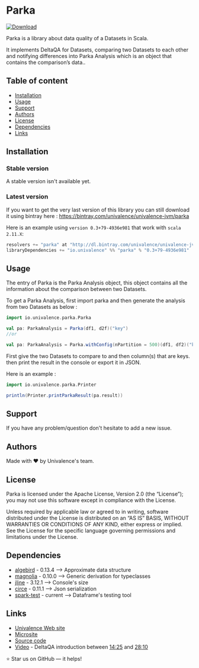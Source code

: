 Parka
======================

[ ![Download](https://api.bintray.com/packages/univalence/univalence-jvm/parka/images/download.svg) ](https://bintray.com/univalence/univalence-jvm/parka/_latestVersion)

Parka is a library about data quality of a Datasets in Scala.

It implements DeltaQA for Datasets, comparing two Datasets to each other and notifying differences into Parka Analysis which is an object that contains the comparison’s data..

## Table of content

- [Installation](#installation)
- [Usage](#usage)
- [Support](#support)
- [Authors](#authors)
- [License](#license)
- [Dependencies](#dependencies)
- [Links](#links)

## Installation

### Stable version

A stable version isn't available yet.

### Latest version

If you want to get the very last version of this library you can still download it using bintray here : https://bintray.com/univalence/univalence-jvm/parka

Here is an example using ```version 0.3+79-4936e981``` that work with ```scala 2.11.X```:

```scala
resolvers += "parka" at "http://dl.bintray.com/univalence/univalence-jvm"
libraryDependencies += "io.univalence" %% "parka" % "0.3+79-4936e981"
```

## Usage

The entry of Parka is the Parka Analysis object, this object contains all the information about the comparison between two Datasets.

To get a Parka Analysis, first import parka and then generate the analysis from two Datasets as below :

```scala
import io.univalence.parka.Parka

val pa: ParkaAnalysis = Parka(df1, d2f)("key")
//or

val pa: ParkaAnalysis = Parka.withConfig(nPartition = 500)(df1, df2)("key1", "key2")

``` 

First give the two Datasets to compare to and then column(s) that are keys. then print the result in the console or export it in JSON. 

Here is an example :

```scala
import io.univalence.parka.Printer

println(Printer.printParkaResult(pa.result))
``` 
## Support

If you have any problem/question don't hesitate to add a new issue.

## Authors

Made with :heart: by Univalence's team.

## License

Parka is licensed under the Apache License, Version 2.0 (the “License”); you may not use this software except in compliance with the License.

Unless required by applicable law or agreed to in writing, software distributed under the License is distributed on an “AS IS” BASIS, WITHOUT WARRANTIES OR CONDITIONS OF ANY KIND, either express or implied. See the License for the specific language governing permissions and limitations under the License.

## Dependencies

* [algebird](https://github.com/twitter/algebird) - 0.13.4 --> Approximate data structure
* [magnolia](https://github.com/propensive/magnolia) - 0.10.0 --> Generic derivation for typeclasses
* [jline](https://github.com/jline/jline3) - 3.12.1 --> Console's size
* [circe](https://github.com/circe/circe) - 0.11.1 --> Json serialization
* [spark-test](https://github.com/univalence/spark-tools/tree/master/spark-test) - current --> Dataframe's testing tool

## Links

* [Univalence Web site](https://www.univalence.io/)
* [Microsite](https://univalence.github.io/spark-tools/parka/)
* [Source code](https://github.com/univalence/spark-tools/tree/master/parka/src/main/scala/io/univalence/parka)
* [Video](https://www.youtube.com/watch?v=t24sUF2zWLY) - DeltaQA introduction between [14:25](http://www.youtube.com/watch?v=t24sUF2zWLY&t=14m25s) and [28:10](http://www.youtube.com/watch?v=t24sUF2zWLY&t=28m10s)

:star: Star us on GitHub — it helps!
